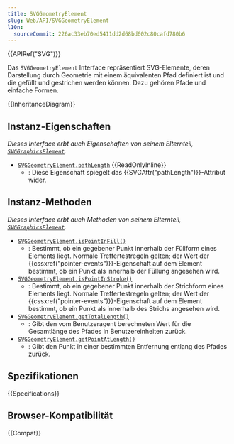 ```yaml
---
title: SVGGeometryElement
slug: Web/API/SVGGeometryElement
l10n:
  sourceCommit: 226ac33eb70ed5411dd2d68bd602c80cafd780b6
---
```


{{APIRef("SVG")}}

Das `SVGGeometryElement` Interface repräsentiert SVG-Elemente, deren Darstellung durch Geometrie mit einem äquivalenten Pfad definiert ist und die gefüllt und gestrichen werden können. Dazu gehören Pfade und einfache Formen.

{{InheritanceDiagram}}

## Instanz-Eigenschaften

_Dieses Interface erbt auch Eigenschaften von seinem Elternteil, [`SVGGraphicsElement`](/de/docs/Web/API/SVGGraphicsElement)._

- [`SVGGeometryElement.pathLength`](/de/docs/Web/API/SVGGeometryElement/pathLength) {{ReadOnlyInline}}
  - : Diese Eigenschaft spiegelt das {{SVGAttr("pathLength")}}-Attribut wider.

## Instanz-Methoden

_Dieses Interface erbt auch Methoden von seinem Elternteil, [`SVGGraphicsElement`](/de/docs/Web/API/SVGGraphicsElement)._

- [`SVGGeometryElement.isPointInFill()`](/de/docs/Web/API/SVGGeometryElement/isPointInFill)
  - : Bestimmt, ob ein gegebener Punkt innerhalb der Füllform eines Elements liegt. Normale Treffertestregeln gelten; der Wert der {{cssxref("pointer-events")}}-Eigenschaft auf dem Element bestimmt, ob ein Punkt als innerhalb der Füllung angesehen wird.
- [`SVGGeometryElement.isPointInStroke()`](/de/docs/Web/API/SVGGeometryElement/isPointInStroke)
  - : Bestimmt, ob ein gegebener Punkt innerhalb der Strichform eines Elements liegt. Normale Treffertestregeln gelten; der Wert der {{cssxref("pointer-events")}}-Eigenschaft auf dem Element bestimmt, ob ein Punkt als innerhalb des Strichs angesehen wird.
- [`SVGGeometryElement.getTotalLength()`](/de/docs/Web/API/SVGGeometryElement/getTotalLength)
  - : Gibt den vom Benutzeragent berechneten Wert für die Gesamtlänge des Pfades in Benutzereinheiten zurück.
- [`SVGGeometryElement.getPointAtLength()`](/de/docs/Web/API/SVGGeometryElement/getPointAtLength)
  - : Gibt den Punkt in einer bestimmten Entfernung entlang des Pfades zurück.

## Spezifikationen

{{Specifications}}

## Browser-Kompatibilität

{{Compat}}
